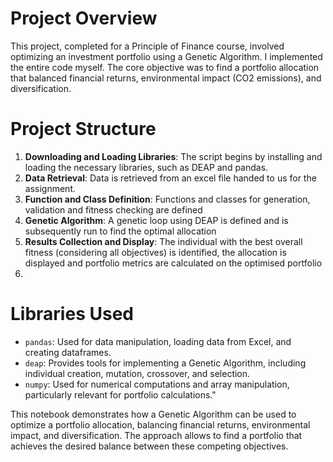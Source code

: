 # Project Overview
This project, completed for a Principle of Finance course, involved optimizing an investment portfolio using a Genetic Algorithm. 
I implemented the entire code myself. The core objective was to find a portfolio allocation that balanced financial returns, environmental impact (CO2 emissions), and diversification.

# Project Structure
1. **Downloading and Loading Libraries**: The script begins by installing and loading the necessary libraries, such as DEAP and pandas.
2. **Data Retrieval**: Data is retrieved from an excel file handed to us for the assignment.
3. **Function and Class Definition**: Functions and classes for generation, validation and fitness checking are defined 
4. **Genetic Algorithm**: A genetic loop using DEAP is defined and is subsequently run to find the optimal allocation
5. **Results Collection and Display**: The individual with the best overall fitness (considering all objectives) is identified, the allocation is displayed and portfolio metrics are calculated on the optimised portfolio 
6. 
# Libraries Used
  - `pandas`: Used for data manipulation, loading data from Excel, and creating dataframes.
  - `deap`: Provides tools for implementing a Genetic Algorithm, including individual creation, mutation, crossover, and selection.
  - `numpy`: Used for numerical computations and array manipulation, particularly relevant for portfolio calculations."

This notebook demonstrates how a Genetic Algorithm can be used to optimize a portfolio allocation, balancing financial returns, 
environmental impact, and diversification. The approach allows to find a portfolio that achieves the desired balance between these competing objectives.
